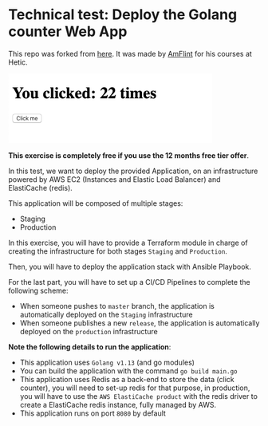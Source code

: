 # Technical test: Deploy the Golang counter Web App

This repo was forked from [here](https://github.com/AmFlint/courses-infrahosting/tree/master/technical-tests-devops/go). It was made by [AmFlint](https://github.com/AmFlint) for his courses at Hetic.

![application screenshot](./assets/application.png)

**This exercise is completely free if you use the 12 months free tier offer**.

In this test, we want to deploy the provided Application, on an infrastructure powered by AWS EC2 (Instances and Elastic Load Balancer) and ElastiCache (redis).

This application will be composed of multiple stages:
- Staging
- Production

In this exercise, you will have to provide a Terraform module in charge of creating the infrastructure for both stages `Staging` and `Production`.

Then, you will have to deploy the application stack with Ansible Playbook.

For the last part, you will have to set up a CI/CD Pipelines to complete the following scheme:
- When someone pushes to `master` branch, the application is automatically deployed on the `Staging` infrastructure
- When someone publishes a new `release`, the application is automatically deployed on the `production` infrastructure

**Note the following details to run the application**:
- This application uses `Golang v1.13` (and go modules)
- You can build the application with the command `go build main.go`
- This application uses Redis as a back-end to store the data (click counter), you will need to set-up redis for that purpose, in production, you will have to use the `AWS ElastiCache product` with the redis driver to create a ElastiCache redis instance, fully managed by AWS.
- This application runs on port `8080` by default
